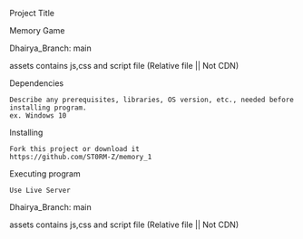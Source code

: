 Project Title

Memory Game


Dhairya_Branch: main

assets contains js,css and script file (Relative file || Not CDN)


Dependencies

    Describe any prerequisites, libraries, OS version, etc., needed before installing program.
    ex. Windows 10

Installing

    Fork this project or download it
    https://github.com/ST0RM-Z/memory_1

Executing program
  
    Use Live Server



Dhairya_Branch: main

assets contains js,css and script file (Relative file || Not CDN)
